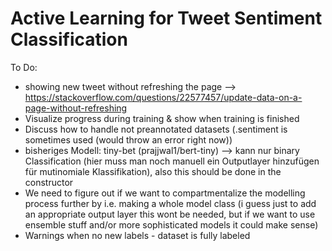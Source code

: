 # Active Learning for Tweet Sentiment Classification



To Do:

- showing new tweet without refreshing the page --> https://stackoverflow.com/questions/22577457/update-data-on-a-page-without-refreshing
- Visualize progress during training & show when training is finished
- Discuss how to handle not preannotated datasets (.sentiment is sometimes used (would throw an error right now))
- bisheriges Modell: tiny-bet (prajjwal1/bert-tiny) --> kann nur binary Classification (hier muss man noch manuell ein Outputlayer hinzufügen für mutinomiale Klassifikation), also this should be done in the constructor 
-  We need to figure out if we want to compartmentalize the modelling process further by i.e. making a whole model class (i guess just to add an appropriate output layer this wont be needed, but if we want to use ensemble stuff and/or more sophisticated models it could make sense)
- Warnings when no new labels - dataset is fully labeled